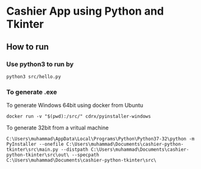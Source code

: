 # Cashier App using Python and Tkinter

## How to run
### Use python3 to run by

    python3 src/hello.py

### To generate .exe 
To generate Windows 64bit using docker from Ubuntu

    docker run -v "$(pwd):/src/" cdrx/pyinstaller-windows

To generate 32bit from a vritual machine

    C:\Users\muhammad\AppData\Local\Programs\Python\Python37-32\python -m PyInstaller --onefile C:\Users\muhammad\Documents\cashier-python-tkinter\src\main.py --distpath C:\Users\muhammad\Documents\cashier-python-tkinter\src\out\ --specpath C:\Users\muhammad\Documents\cashier-python-tkinter\src\
